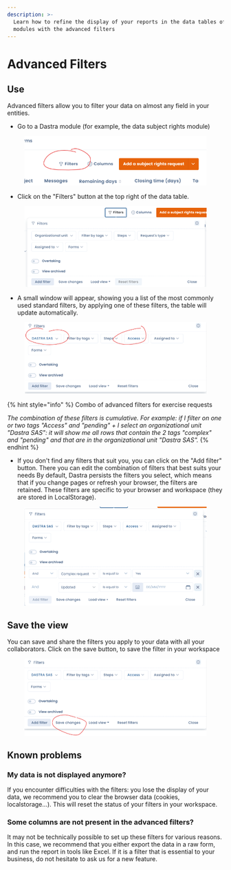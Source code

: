 ```yaml
---
description: >-
  Learn how to refine the display of your reports in the data tables of all
  modules with the advanced filters
---
```


# Advanced Filters

## Use

Advanced filters allow you to filter your data on almost any field in your entities.&#x20;

* Go to a Dastra module (for example, the data subject rights module)&#x20;

<figure><img src="../../.gitbook/assets/image (40).png" alt=""><figcaption></figcaption></figure>

* Click on the "Filters" button at the top right of the data table.&#x20;

<figure><img src="../../.gitbook/assets/image (1).png" alt=""><figcaption></figcaption></figure>

* A small window will appear, showing you a list of the most commonly used standard filters, by applying one of these filters, the table will update automatically.&#x20;



<figure><img src="../../.gitbook/assets/image (23).png" alt=""><figcaption></figcaption></figure>

{% hint style="info" %}
Combo of advanced filters for exercise requests&#x20;

_The combination of these filters is cumulative. For example: if I filter on one or two tags "Access" and "pending" + I select an organizational unit "Dastra SAS": it will show me all rows that contain the 2 tags "complex" and "pending" and that are in the organizational unit "Dastra SAS"._
{% endhint %}

* If you don't find any filters that suit you, you can click on the "Add filter" button. There you can edit the combination of filters that best suits your needs By default, Dastra persists the filters you select, which means that if you change pages or refresh your browser, the filters are retained. These filters are specific to your browser and workspace (they are stored in LocalStorage).&#x20;

<figure><img src="../../.gitbook/assets/image (247).png" alt=""><figcaption></figcaption></figure>

## Save the view&#x20;

You can save and share the filters you apply to your data with all your collaborators. Click on the save button, to save the filter in your workspace&#x20;

<figure><img src="../../.gitbook/assets/image (36).png" alt=""><figcaption></figcaption></figure>

## Known problems&#x20;

### My data is not displayed anymore?&#x20;

If you encounter difficulties with the filters: you lose the display of your data, we recommend you to clear the browser data (cookies, localstorage...). This will reset the status of your filters in your workspace.&#x20;

### Some columns are not present in the advanced filters?&#x20;

It may not be technically possible to set up these filters for various reasons. In this case, we recommend that you either export the data in a raw form, and run the report in tools like Excel. If it is a filter that is essential to your business, do not hesitate to ask us for a new feature.


